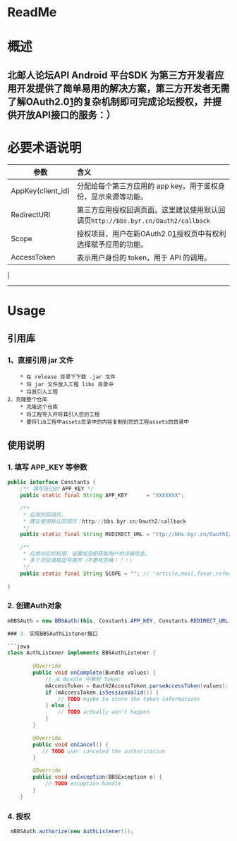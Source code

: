 # ReadMe

# 概述
北邮人论坛API Android 平台SDK 为第三方开发者应用开发提供了简单易用的解决方案，第三方开发者无需了解OAuth2.0[1]的复杂机制即可完成论坛授权，并提供开放API接口的服务：）
------

# 必要术语说明
| 参数                   | 含义    | 
| --------               | :-----  | 
| AppKey(client_id)      | 分配给每个第三方应用的 app key。用于鉴权身份，显示来源等功能。|
| RedirectURI            | 第三方应用授权回调页面。这里建议使用默认回调页`http://bbs.byr.cn/Oauth2/callback` |
| Scope                  | 授权项目，用户在新OAuth2.0[1]授权页中有权利选择赋予应用的功能。| 
| AccessToken            | 表示用户身份的 token，用于 API 的调用。| 
|

------

# Usage
## 引用库
### 1、直接引用 jar 文件
		* 在 release 目录下下载 .jar 文件
		* 将 jar 文件放入工程 libs 目录中
		* 将其引入工程
	2、克隆整个仓库
		* 克隆这个仓库
		* 将工程导入并将其引入您的工程
		* 要将lib工程中assets目录中的内容复制到您的工程assets的目录中

## 使用说明
### 1. 填写 APP_KEY 等参数
```java
public interface Constants {
    /** 填写自己的 APP_KEY */
    public static final String APP_KEY      = "XXXXXXX";

    /** 
     * 应用的回调页。
     * 建议使用默认回调页：http://bbs.byr.cn/Oauth2/callback
     */
    public static final String REDIRECT_URL = "ttp://bbs.byr.cn/Oauth2/callback";

    /**
     * 应用对应的权限，设置成空即获取用户的详细信息。
     * 多个项目请用逗号隔开（不要有空格！！！）
     */
    public static final String SCOPE = ""; // "article,mail,favor,refer,blacklis";

}

```

### 2. 创建Auth对象
```java
mBBSAuth = new BBSAuth(this, Constants.APP_KEY, Constants.REDIRECT_URL, Constants.SCOPE);

### 3. 实现BBSAuthListener接口

```java
class AuthListener implements BBSAuthListener {
        
        @Override
        public void onComplete(Bundle values) {
            // 从 Bundle 中解析 Token
            mAccessToken = Oauth2AccessToken.parseAccessToken(values);
            if (mAccessToken.isSessionValid()) {
            	// TODO maybe to store the token informations
            } else {
             	// TODO actually won't happen
            }
        }

        @Override
        public void onCancel() {
           // TODO user canceled the authorization
        }

        @Override
        public void onException(BBSException e) {
            // TODO exception handle
        }
    }
```
### 4. 授权
```java
 mBBSAuth.authorize(new AuthListener());
```

[1]:http://http://oauth.net/2/
